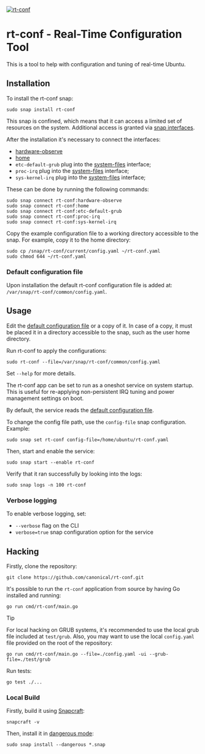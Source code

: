 [![rt-conf](https://snapcraft.io/rt-conf/badge.svg)](https://snapcraft.io/rt-conf)

# rt-conf - Real-Time Configuration Tool

This is a tool to help with configuration and tuning of real-time Ubuntu.

## Installation

To install the rt-conf snap:

```shell
sudo snap install rt-conf
```

This snap is confined, which means that it can access a limited set of resources on the system.
Additional access is granted via [snap interfaces](https://snapcraft.io/docs/interfaces).

After the installation it's necessary to connect the interfaces:

- [hardware-observe](https://snapcraft.io/docs/hardware-observe-interface)
- [home](https://snapcraft.io/docs/home-interface)
- `etc-default-grub` plug into the [system-files](https://snapcraft.io/docs/system-files-interface) interface;
- `proc-irq` plug into the [system-files](https://snapcraft.io/docs/system-files-interface) interface;
- `sys-kernel-irq` plug into the [system-files](https://snapcraft.io/docs/system-files-interface) interface;

These can be done by running the following commands:

```shell
sudo snap connect rt-conf:hardware-observe
sudo snap connect rt-conf:home
sudo snap connect rt-conf:etc-default-grub
sudo snap connect rt-conf:proc-irq
sudo snap connect rt-conf:sys-kernel-irq
```

Copy the example configuration file to a working directory accessible to the snap.
For example, copy it to the home directory:
```shell
sudo cp /snap/rt-conf/current/config.yaml ~/rt-conf.yaml
sudo chmod 644 ~/rt-conf.yaml
```

### Default configuration file
Upon installation the default rt-conf configuration file is added at: `/var/snap/rt-conf/common/config.yaml`.

## Usage

Edit the [default configuration file](#default-configuration-file) or a copy of it.
In case of a copy, it must be placed it in a directory accessible to the snap, such as the user home directory.

Run rt-conf to apply the configurations:
```shell
sudo rt-conf --file=/var/snap/rt-conf/common/config.yaml
```

Set `--help` for more details.

The rt-conf app can be set to run as a oneshot service on system startup.
This is useful for re-applying non-persistent IRQ tuning and power management settings on boot.

By default, the service reads the [default configuration file](#default-configuration-file).

To change the config file path, use the `config-file` snap configuration. Example:
```shell
sudo snap set rt-conf config-file=/home/ubuntu/rt-conf.yaml
```

Then, start and enable the service:
```shell
sudo snap start --enable rt-conf
```

Verify that it ran successfully by looking into the logs:
```shell
sudo snap logs -n 100 rt-conf
```

### Verbose logging

To enable verbose logging, set:
- `--verbose` flag on the CLI
- `verbose=true` snap configuration option for the service


## Hacking

Firstly, clone the repository:

```shell
git clone https://github.com/canonical/rt-conf.git
```

It's possible to run the `rt-conf` application from source by having Go installed and running:

```shell
go run cmd/rt-conf/main.go
```

> [!TIP]
> For local hacking on GRUB systems, it's recommended to use the local grub file included at `test/grub`.
> Also, you may want to use the local `config.yaml` file provided on the root of the repository:
>
> ```shell
> go run cmd/rt-conf/main.go --file=./config.yaml -ui --grub-file=./test/grub
> ```

Run tests:
```shell
go test ./...
```

### Local Build

Firstly, build it using [Snapcraft](https://snapcraft.io/snapcraft):

```shell
snapcraft -v
```

Then, install it in [dangerous mode](https://snapcraft.io/docs/install-modes#heading--dangerous):

```shell
sudo snap install --dangerous *.snap
```
